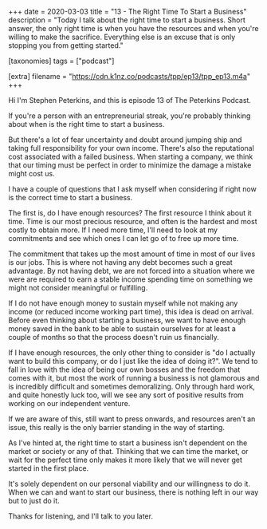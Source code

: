 +++
date = 2020-03-03
title = "13 - The Right Time To Start a Business"
description = "Today I talk about the right time to start a business. Short answer, the only right time is when you have the resources and when you're willing to make the sacrifice. Everything else is an excuse that is only stopping you from getting started."

[taxonomies]
tags = ["podcast"]

[extra]
filename = "https://cdn.k1nz.co/podcasts/tpp/ep13/tpp_ep13.m4a"
+++

Hi I'm Stephen Peterkins, and this is episode 13 of The Peterkins Podcast.

If you're a person with an entrepreneurial streak, you're probably thinking about when is the right time to start a business.

But there's a lot of fear uncertainty and doubt around jumping ship and taking full responsibility for your own income. There's also the reputational cost associated with a failed business. When starting a company, we think that our timing must be perfect in order to minimize the damage a mistake might cost us.

I have a couple of questions that I ask myself when considering if right now is the correct time to start a business.

The first is, do I have enough resources? The first resource I think about it time. Time is our most precious resource, and often is the hardest and most costly to obtain more. If I need more time, I'll need to look at my commitments and see which ones I can let go of to free up more time.

The commitment that takes up the most amount of time in most of our lives is our jobs. This is where not having any debt becomes such a great advantage. By not having debt, we are not forced into a situation where we were are required to earn a stable income spending time on something we might not consider meaningful or fulfilling.

If I do not have enough money to sustain myself while not making any income (or reduced income working part time), this idea is dead on arrival. Before even thinking about starting a business, we want to have enough money saved in the bank to be able to sustain ourselves for at least a couple of months so that the process doesn't ruin us financially.

If I have enough resources, the only other thing to consider is "do I actually want to build this company, or do I just like the idea of doing it?". We tend to fall in love with the idea of being our own bosses and the freedom that comes with it, but most the work of running a business is not glamorous and is incredibly difficult and sometimes demoralizing. Only through hard work, and quite honestly luck too, will we see any sort of positive results from working on our independent venture.

If we are aware of this, still want to press onwards, and resources aren't an issue, this really is the only barrier standing in the way of starting.

As I've hinted at, the right time to start a business isn't dependent on the market or society or any of that. Thinking that we can time the market, or wait for the perfect time only makes it more likely that we will never get started in the first place.

It's solely dependent on our personal viability and our willingness to do it. When we can and want to start our business, there is nothing left in our way but to just do it.

Thanks for listening, and I'll talk to you later.
